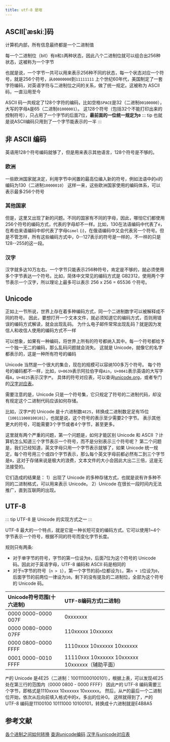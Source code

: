 ```yaml
---
title: utf-8 是啥
---
```


## ASCII[ˈæskiː]码

计算机内部，所有信息最终都是一个二进制值

每一个二进制位（bit）有`0`和`1`两种状态，因此八个二进制位就可以组合出256种状态，这被称为一个字节

也就是说，一个字节一共可以用来表示256种不同的状态，每一个状态对应一个符号，就是256个符号，从`00000000`到`11111111`
上个世纪60年代，美国制定了一套字符编码，对英语字符与二进制位之间的关系，做了统一规定。这被称为 ASCII 码，一直沿用至今

ASCII 码一共规定了128个字符的编码，比如空格`SPACE`是32（二进制`00100000`），大写的字母`A`是65（二进制`01000001`）。
这128个符号（包括32个不能打印出来的控制符号），只占用了一个字节的后面7位，**最前面的一位统一规定为`0`**
::: tip
也就是说ASCII编码只用到了一个字节能表示的一半
:::

## 非 ASCII 编码

英语用128个符号编码就够了，但是用来表示其他语言，128个符号是不够的。

### 欧洲

一些欧洲国家就决定，利用字节中闲置的最高位编入新的符号，例如法语中的`é`的编码为130（二进制`10000010`）
这样一来，这些欧洲国家使用的编码体系，可以表示最多256个符号

### 其他国家

但是，这里又出现了新的问题。不同的国家有不同的字母，因此，哪怕它们都使用256个符号的编码方式，代表的字母却不一样。比如，130在法语编码中代表了`é`，在希伯来语编码中却代表了字母`Gimel` (`ג`)，在俄语编码中又会代表另一个符号。但是不管怎样，所有这些编码方式中，0--127表示的符号是一样的，不一样的只是128--255的这一段。

### 汉字

汉字就多达10万左右。一个字节只能表示256种符号，肯定是不够的，就必须使用多个字节表达一个符号。比如，简体中文常见的编码方式是 GB2312，使用两个字节表示一个汉字，所以理论上最多可以表示 256 x 256 = 65536 个符号。

## Unicode

正如上一节所说，世界上存在着多种编码方式，同一个二进制数字可以被解释成不同的符号。
因此，要想打开一个文本文件，就必须知道它的编码方式，否则用错误的编码方式解读，就会出现乱码。
为什么电子邮件常常出现乱码？就是因为发信人和收信人使用的编码方式不一样

可以想象，如果有一种编码，将世界上所有的符号都纳入其中。每一个符号都给予一个独一无二的编码，那么乱码问题就会消失。
这就是 Unicode，就像它的名字都表示的，这是一种所有符号的编码

Unicode 当然是一个很大的集合，现在的规模可以容纳100多万个符号。
每个符号的编码都不一样，比如，`U+0639`表示阿拉伯字母`Ain`，`U+0041`表示英语的大写字母`A`，`U+4E25`表示汉字`严`。
具体的符号对应表，可以查询[unicode.org](http://www.unicode.org/)，或者专门的[汉字对应表](http://www.chi2ko.com/tool/CJK.htm)。

需要注意的是，Unicode 只是一个符号集，它只规定了符号的二进制代码，却没有规定这个二进制代码应该如何存储。

比如，汉字`严`的 Unicode 是十六进制数`4E25`，转换成二进制数足足有15位（`100111000100101`），也就是说，这个符号的表示至少需要2个字节。
表示其他更大的符号，可能需要3个字节或者4个字节，甚至更多。

这里就有两个严重的问题，第一个问题是，如何才能区别 Unicode 和 ASCII ？计算机怎么知道三个字节表示一个符号，而不是分别表示三个符号呢？
第二个问题是，我们已经知道，英文字母只用一个字节表示就够了，如果 Unicode 统一规定，每个符号用三个或四个字节表示，那么每个英文字母前都必然有二到三个字节是`0`，这对于存储来说是极大的浪费，文本文件的大小会因此大出二三倍，这是无法接受的。

它们造成的结果是：
1）出现了 Unicode 的多种存储方式，也就是说有许多种不同的二进制格式，可以用来表示 Unicode。
2）Unicode 在很长一段时间内无法推广，直到互联网的出现。

## UTF-8

::: tip
UTF-8 是 Unicode 的实现方式之一
:::

UTF-8 最大的一个特点，就是它是一种长短可变的编码方式。它可以使用1~4个字节表示一个符号，根据不同的符号而变化字节长度。

规则只有两条:

- 对于单字节的符号，字节的第一位设为`0`，后面7位为这个符号的 Unicode 码。因此对于英语字母，UTF-8 编码和 ASCII 码是相同的
- 对于`n`字节的符号（`n > 1`），第一个字节的前`n`位都设为`1`，第`n + 1`位设为`0`，后面字节的前两位一律设为`10`。剩下的没有提及的二进制位，全部为这个符号的 Unicode 码。

| Unicode符号范围(十六进制)|UTF-8编码方式(二进制) |
| :--- | :--- |
| 0000 0000-0000 007F | 0xxxxxxx |
| 0000 0080-0000 07FF | 110xxxxx 10xxxxxx |
| 0000 0800-0000 FFFF | 1110xxxx 10xxxxxx 10xxxxxx |
| 0001 0000-0010 FFFF | 11110xxx 10xxxxxx 10xxxxxx 10xxxxxx（辅助平面） |

`严`的 Unicode 是4E25（二进制：100111000100101），根据上表，可以发现4E25处在第三行的范围内（0000 0800 - 0000 FFFF）
因此`严`的 UTF-8 编码需要三个字节，即格式是1110xxxx 10xxxxxx 10xxxxxx。
然后，从`严`的最后一个二进制位开始，依次从后向前填入格式中的x，多出的位补0。
这样就得到了，`严`的 UTF-8 编码是11100100 10111000 10100101，转换成十六进制就是E4B8A5

## 参考文献

[各个进制之间如何转换](https://www.cnblogs.com/gaizai/p/4233780.html)
[查询unicode编码](https://www.unicode.org/cgi-bin/GetUnihanData.pl?codepoint=%E8%83%A1)
[汉字与unicode对应表](http://www.chi2ko.com/tool/CJK.htm)
